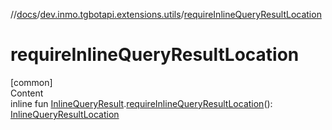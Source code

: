 //[docs](../../index.md)/[dev.inmo.tgbotapi.extensions.utils](index.md)/[requireInlineQueryResultLocation](require-inline-query-result-location.md)



# requireInlineQueryResultLocation  
[common]  
Content  
inline fun [InlineQueryResult](../dev.inmo.tgbotapi.types.InlineQueries.InlineQueryResult.abstracts/-inline-query-result/index.md).[requireInlineQueryResultLocation](require-inline-query-result-location.md)(): [InlineQueryResultLocation](../dev.inmo.tgbotapi.types.InlineQueries.InlineQueryResult/-inline-query-result-location/index.md)  



